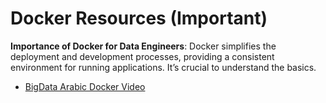# Docker Resources (Important)

**Importance of Docker for Data Engineers**: Docker simplifies the deployment and development processes, providing a consistent environment for running applications. It’s crucial to understand the basics.
- [BigData Arabic Docker Video](https://www.youtube.com/watch?v=PrusdhS2lmo&t=14643s)

